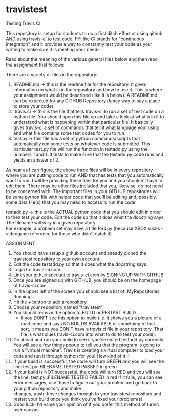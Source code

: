 # travistest
Testing Travis CI

This repository is setup for students to do a first ditch effort at using github
AND using travis-ci to test code.  FYI the CI stands for "continuous integration" and it provides a way to constantly
test your code as your writing to make sure it is meeting your needs.

Read about the meaning of the various general files below and then read the assignment that follows:

There are a variety of files in the repository:

1)  README.md  -> this is the readme file for the repository.  It gives information on what is in the
                  repository and how to use it.  This is where your assignment would be described (like it is below).
                  A README.md can be expected for any GITHUB Repository (fancy way to say a place to store your code).
2)  .travis.cl -> this is the file that tells travis-ci to run a set of test code on a python file.
                  You should open this file up and take a look at what is in it to understand what
                  is happening within that particular file.  It basically gives travis-ci a set of commands that tell
                  it what language your using and what file contains some test codes for you to run.
3)  test.py    -> this file has a set of python commands/scripts that automatically run some tests on whatever code
                  is submitted.  This particular test.py file will run the function in testadd.py using 
                  the numbers 1 and 1.  It tests to make sure that the testadd.py code runs and yields an answer of 2.

As near as I can figure, the above three files will be in every repository where you are putting code to run AND that
has tests that you automatically want to run.  I will be providing these files for you and you shouldn't have to edit them.
There may be other files included that you, likewise, do not need to be concerned with.  The important files in your
GITHUB repositories will be some python file with helper code that you'll be editing and, possibly, some data file(s) 
that you may need to access to run the code.  

testadd.py -> this is the ACTUAL python code that you should edit in order to then test your code.
                  Edit the code so that it does what the docstring says.  The filename will vary in a given repository.  
                  For example, a problem set may have a title PS4.py (because XBOX sucks - videogame reference for those
                  who didn't catch it)

ASSIGNMENT
1)  You should have setup a github account and already cloned the travistest repository to your own account.
2)  Edit the code testadd.py so that it does what the docstring says.  
3)  Login to: travis-ci.com
4)  Link your github account to travis-ci.com by SIGNING UP WITH GITHUB
5)  Once you are signed up with GITHUB, you should be on the homepage of travis-ci.com
6)  In the upper left of the screen you should see a list of:
    MyRepositories     Running     +
7)  Hit the + button to add a repository
8)  Choose your repository named "travistest"
9)  You should receive the option to BUILD or RESTART BUILD
    - if you DON'T see this option to build (i.e. it shows you a picture of a road cone and says NO BUILDS AVAILABLE or
    something of that sort, it means you DON'T have a travis.cl file in your repository.  That file is what clues
    travis-ci.com into what to do to test your code).
10) Go ahead and run your build to see if you've edited testadd.py correctly.  You will see a few things popup to tell you that the 
    program is going to run a "virtual machine".  Travis is creating a virtual computer to load your code and run it through python for 
    you!  How kind of it :)
11) If your build is successful, the code will turn GREEN and you will see the line:
    test.py::FILENAME TESTED  PASSED in green
12) If your build is NOT successful, the code will turn RED and you will see the line:
    test.py::FILENAME TESTED FAILED in red
    If it fails, you can see error messages, use those to figure out your problem and go back to your github repository and make    
    changes, push those changes through to your travistest repository and restart your build once you think you've fixed your 
    problem(s).  
13) Good luck!  I'd value your opinion of if you prefer this method of turnin over canvas.
